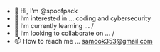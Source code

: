 - 👋 Hi, I’m @spoofpack
- 👀 I’m interested in ... coding and cybersecurity
- 🌱 I’m currently learning ... /
- 💞️ I’m looking to collaborate on ... /
- 📫 How to reach me ... samook353@gmail.com 

<!---
spoofpack/spoofpack is a ✨ special ✨ repository because its `README.md` (this file) appears on your GitHub profile.
You can click the Preview link to take a look at your changes.
--->
